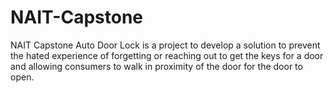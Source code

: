 # NAIT-Capstone
NAIT Capstone Auto Door Lock is a project to develop a solution to prevent the hated experience of forgetting or reaching out to get the keys for a door and allowing consumers to walk in proximity of the door for the door to open.
